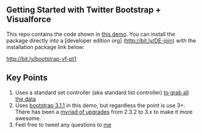 ## Getting Started with Twitter Bootstrap + Visualforce 

This repo contains the code shown in [this demo](http://www.youtube.com/watch?v=W1TbyDH0RaY&feature=youtu.be). You can install the package directly into a [developer edition org] (http://bit.ly/DE-join) with the installation package link below:

http://bit.ly/bootstrap-vf-pt1

## Key Points
1. Uses a standard set controller (aka standard list controller) [to grab all the data](http://www.salesforce.com/us/developer/docs/pages/Content/pages_controller_sosc_access_data.htm)
2. Uses [bootstrap 3.1.1](http://getbootstrap.com/) in this demo, but regardless the point is use 3+. There has been a [myriad of upgrades](http://stackoverflow.com/questions/17952571/how-has-twitter-bootstrap-3-changed-over-version-2-3-2) from 2.3.2 to 3.x to make it more awesome.
3. Feel free to tweet any questions to [me](http://twitter.com/samantha_ready)